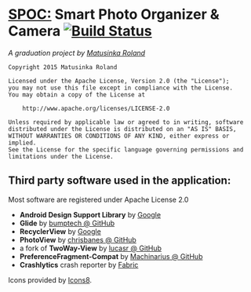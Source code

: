 # <u>SPOC:</u> Smart Photo Organizer & Camera [![Build Status](https://travis-ci.org/mrolcsi/SPOC.svg?branch=master)](https://travis-ci.org/mrolcsi/SPOC)

_A graduation project by [Matusinka Roland](mailto:matusinka.roland@outlook.com)_

    Copyright 2015 Matusinka Roland

    Licensed under the Apache License, Version 2.0 (the "License");
    you may not use this file except in compliance with the License.
    You may obtain a copy of the License at

        http://www.apache.org/licenses/LICENSE-2.0

    Unless required by applicable law or agreed to in writing, software
    distributed under the License is distributed on an "AS IS" BASIS,
    WITHOUT WARRANTIES OR CONDITIONS OF ANY KIND, either express or implied.
    See the License for the specific language governing permissions and
    limitations under the License.

## Third party software used in the application:

Most software are registered under Apache License 2.0

*   **Android Design Support Library** by [Google](http://android-developers.blogspot.hu/2015/05/android-design-support-library.html)
*   **Glide** by [bumptech @ GitHub](https://github.com/bumptech/glide)
*   **RecyclerView** by [Google](https://developer.android.com/training/material/lists-cards.html)
*   **PhotoView** by [chrisbanes @ GitHub](https://github.com/chrisbanes/PhotoView)
*   a fork of **TwoWay-View** by [lucasr @ GitHub](https://github.com/lucasr/twoway-view)
*   **PreferenceFragment-Compat** by [Machinarius @ GitHub](https://github.com/Machinarius/PreferenceFragment-Compat)
*   **Crashlytics** crash reporter by [Fabric](http://fabric.io)

Icons provided by [Icons8](https://icons8.com).
